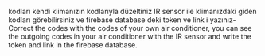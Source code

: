 kodları kendi klimanızın kodlarıyla düzeltiniz IR sensör ile klimanızdaki giden kodları görebilirsiniz ve firebase database deki token ve link i yazınız-Correct the codes with the codes of your own air conditioner, you can see the outgoing codes in your air conditioner with the IR sensor and write the token and link in the firebase database.
